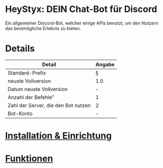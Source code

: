 # HeyStyx: DEIN Chat-Bot für Discord
Ein allgemeiner Discord-Bot, welcher einige APIs benutzt, um den Nutzern das bestmögliche Erlebnis zu bieten.

# Details
|Detail|Angabe|
|--|--|
|Standard-Prefix|§|
|neuste Vollversion|1.0|
|Datum neuste Vollversion|-|
|Anzahl der Befehle¹|1|
|Zahl der Server, die den Bot nutzen|2|
|Bot-Konto|-|

# [Installation & Einrichtung](https://github.com/nsde/HeyStyx/wiki/installation)
# [Funktionen](https://github.com/nsde/HeyStyx/wiki/funktionen)
